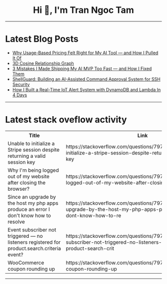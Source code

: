 <h1 align="center">Hi 👋, I'm Tran Ngoc Tam</h1>

---

# Latest Blog Posts 
<!-- BLOG-POST-LIST:START -->
- [Why Usage-Based Pricing Felt Right for My AI Tool — and How I Pulled It Of](https://dev.to/sholajegede/why-usage-based-pricing-felt-right-for-my-ai-tool-and-how-i-pulled-it-of-553n)
- [3D Cosine Relationship Graph](https://dev.to/dan52242644dan/3d-cosine-relationship-graph-4l9h)
- [3 Mistakes I Made Shipping My AI MVP Too Fast — and How I Fixed Them](https://dev.to/sholajegede/3-mistakes-i-made-shipping-my-ai-mvp-too-fast-and-how-i-fixed-them-300m)
- [ShellGuard: Building an AI-Assisted Command Approval System for SSH Security](https://dev.to/rob_d_2c0d55e14e7037f2/shellguard-building-an-ai-assisted-command-approval-system-for-ssh-security-36h3)
- [How I Built a Real-Time IoT Alert System with DynamoDB and Lambda In 4 Days](https://dev.to/christopherclemmons/i-built-an-enterprise-ready-cold-chain-alert-system-from-scratch-in-7-days-49dg)
<!-- BLOG-POST-LIST:END -->

---

# Latest stack oveflow activity
<table>
  <tr><th>Title</th><th>Link</th></tr>
  <!-- STACKOVERFLOW:START --><tr><td>Unable to initialize a Stripe session despite returning a valid session key</td><td>https://stackoverflow.com/questions/79721897/unable-to-initialize-a-stripe-session-despite-returning-a-valid-session-key</td></tr><tr><td>Why I&#39;m being logged out of my website after closing the browser?</td><td>https://stackoverflow.com/questions/79721693/why-im-being-logged-out-of-my-website-after-closing-the-browser</td></tr><tr><td>Since an upgrade by the host my php apps produce an error I don&#39;t know how to resolve</td><td>https://stackoverflow.com/questions/79721657/since-an-upgrade-by-the-host-my-php-apps-produce-an-error-i-dont-know-how-to-re</td></tr><tr><td>Event subscriber not triggered — no listeners registered for product.search.criteria event?</td><td>https://stackoverflow.com/questions/79721278/event-subscriber-not-triggered-no-listeners-registered-for-product-search-crit</td></tr><tr><td>WooCommerce coupon rounding up</td><td>https://stackoverflow.com/questions/79721160/woocommerce-coupon-rounding-up</td></tr><!-- STACKOVERFLOW:END -->
</table>

---



